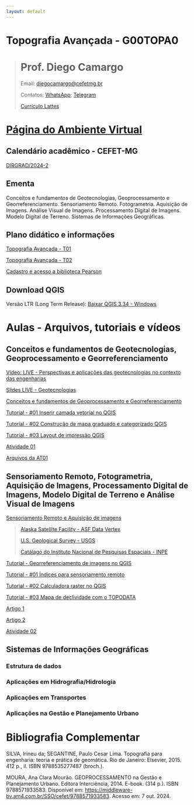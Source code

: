 ```yaml
---
layout: default
---
```


# Topografia Avançada - G00TOPA0

># Prof. Diego Camargo
>
>Email: diegocamargo@cefetmg.br
>
>Contatos: [WhatsApp](https://wa.me/553135653353); [Telegram](https://t.me/eng_dcamargo)
>
>[Currículo Lattes](http://lattes.cnpq.br/0138793013112199)

# [Página do Ambiente Virtual](./another-page.html)

## Calendário acadêmico - CEFET-MG
[DIRGRAD/2024-2](https://www.dirgrad.cefetmg.br/wp-content/uploads/sites/81/2024/09/CalendarioGraduacao_2024_02_BHTE.pdf)

## Ementa
Conceitos e fundamentos de Geotecnologias, Geoprocessamento e Georreferenciamento. Sensoriamento Remoto. Fotogrametria. Aquisição de Imagens. Análise Visual de Imagens. Processamento Digital de Imagens. Modelo Digital de Terreno. Sistemas de Informações Geográficas.

## Plano didático e informações
[Topografia Avançada - T01](https://raw.githubusercontent.com/d-camargo/topografia_avancada/refs/heads/master/docs/Plano-Didatico-Topografia_Avancada-T01.pdf)

[Topografia Avançada - T02](https://raw.githubusercontent.com/d-camargo/topografia_avancada/refs/heads/master/docs/Plano-Didatico-Topografia_Avancada-T02.pdf)

[Cadastro e acesso a biblioteca Pearson](https://www.bu.cefetmg.br/acesso-e-cadastro-a-biblioteca-pearson/)

## Download QGIS
Versão LTR (Long Term Release):
[Baixar QGIS 3.34 - Windows](https://qgis.org/downloads/QGIS-OSGeo4W-3.34.9-1.msi)

# Aulas - Arquivos, tutoriais e vídeos

## Conceitos e fundamentos de Geotecnologias, Geoprocessamento e Georreferenciamento
[Vídeo: LIVE - Perspectivas e aplicações das geotecnologias no contexto das engenharias](https://www.youtube.com/live/_TO5ur5-YEo?si=j7PJCIYL_TnWPkDI)

[Slides LIVE - Geotecnologias](https://raw.githubusercontent.com/d-camargo/topografia_avancada/refs/heads/master/docs/DIEGO_CAMARGO-CREA-ES_VF.pdf)

[Conceitos e fundamentos de Geoprocessamento e Georreferenciamento](https://raw.githubusercontent.com/d-camargo/topografia_avancada/refs/heads/master/docs/AULA_01-INTRODUCAO.pdf)

[Tutorial - #01 Inserir camada vetorial no QGIS](https://medium.com/@eng.diegocamargo/01-inserir-camada-vetorial-no-qgis-0400d72ad394)

[Tutorial - #02 Construção de mapa graduado e categorizado QGIS](https://medium.com/@eng.diegocamargo/02-constru%C3%A7%C3%A3o-de-mapa-graduado-e-categorizado-qgis-13d75047f816)

[Tutorial - #03 Layout de impressão QGIS](https://medium.com/@eng.diegocamargo/03-layout-de-impressão-qgis-ba1125035084)

[Atividade 01](https://medium.com/@eng.diegocamargo/atividade-01-topografia-avançada-b3237a0a2bc2)

[Arquivos da AT01](https://1drv.ms/f/s!ArShj50vZW0Qhr0gck21OUxtovihqw?e=NJm8tM)

## Sensoriamento Remoto, Fotogrametria, Aquisição de Imagens, Processamento Digital de Imagens, Modelo Digital de Terreno e Análise Visual de Imagens

[Sensoriamento Remoto e Aquisição de imagens](https://raw.githubusercontent.com/d-camargo/topografia_avancada/refs/heads/master/docs/AULA_02-SENSORIAMENTO_REMOTO.pdf)

>[Alaska Satellite Facility - ASF Data Vertex](https://search.asf.alaska.edu/#/)
>
>[U.S. Geological Survey - USGS](https://earthexplorer.usgs.gov/)
>
>[Catálago do Instituto Nacional de Pesquisas Espaciais - INPE](http://www.dgi.inpe.br/catalogo/explore)

[Tutorial - Georreferenciamento de imagens no QGIS](https://medium.com/@eng.diegocamargo/georreferenciamento-de-imagens-no-qgis-72bf79f6cb6e)

[Tutorial - #01 Índices para sensoriamento remoto](https://medium.com/@eng.diegocamargo/ndvi-ndbi-e-mndwi-tr%C3%AAs-%C3%ADndices-essenciais-no-sensoriamento-remoto-e38414da6d4d)

[Tutorial - #02 Calculadora raster no QGIS](https://medium.com/@eng.diegocamargo/calculadora-raster-no-qgis-5a2c4a0f129c)

[Tutorial - #03 Mapa de declividade com o TOPODATA](https://medium.com/@eng.diegocamargo/mapa-de-declividade-com-o-topodata-f42eaafc01dd)

[Artigo 1](https://docs.google.com/viewerng/viewer?url=http://wiki.dpi.inpe.br/lib/exe/fetch.php?media%3Dcst-310-popea:monografia_monicasousa-trabfinal.pdf)

[Artigo 2](https://www.researchgate.net/publication/273886729_Built-up_area_extraction_using_Landsat_8_OLI_imagery)

[Atividade 02](https://medium.com/@eng.diegocamargo/atividade-02-topografia-avançada-b9cf6f990ba5)

## Sistemas de Informações Geográficas

### Estrutura de dados

### Aplicações em Hidrografia/Hidrologia

### Aplicações em Transportes

### Aplicações na Gestão e Planejamento Urbano


# Bibliografia Complementar
SILVA, Irineu da; SEGANTINE, Paulo Cesar Lima. Topografia para engenharia: teoria e prática de geomática. Rio de Janeiro: Elsevier, 2015. 412 p., il. ISBN 9788535277487 (broch.).

MOURA, Ana Clara Mourão. GEOPROCESSAMENTO na Gestão e Planejamento Urbano. Editora Interciência, 2014. E-book. (314 p.). ISBN 9788571933583. Disponível em: https://middleware-bv.am4.com.br/SSO/cefet/9788571933583. Acesso em: 7 out. 2024. 
